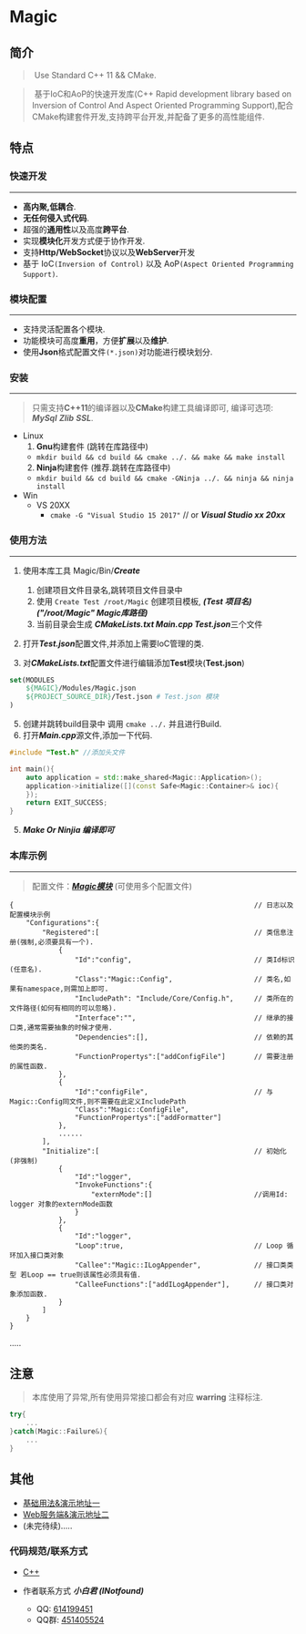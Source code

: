 <!--
 * @Author: INotFound
 * @Date: 2021-01-18 15:17:40
 * @LastEditTime: 2022-02-10 11:25:34
-->
# Magic

## 简介

> ​		Use Standard C++ 11 && CMake.

> ​		基于IoC和AoP的快速开发库(C++ Rapid development library based on Inversion of Control And Aspect Oriented Programming Support),配合CMake构建套件开发,支持跨平台开发,并配备了更多的高性能组件.

## 特点

### 快速开发

---
- **高内聚,低耦合**.
- **无任何侵入式代码**.
- 超强的**通用性**以及高度**跨平台**.
- 实现**模块化**开发方式便于协作开发.
- 支持**Http/WebSocket**协议以及**WebServer**开发
- 基于 IoC`(Inversion of Control)` 以及 AoP`(Aspect Oriented Programming Support)`.

### 模块配置

---
- 支持灵活配置各个模块.
- 功能模块可高度**重用**，方便**扩展**以及**维护**.
- 使用**Json**格式配置文件`(*.json)`对功能进行模块划分.

### 安装

---

> 只需支持**C++11**的编译器以及**CMake**构建工具编译即可, 编译可选项: ***MySql*** ***Zlib*** ***SSL***.
- Linux
  1. **Gnu**构建套件 (跳转在库路径中)
    - `mkdir build && cd build && cmake ../. && make && make install`
  2. **Ninja**构建套件 (推荐.跳转在库路径中)
    - `mkdir build && cd build && cmake -GNinja ../. && ninja && ninja install`
- Win
  - VS 20XX
    - `cmake -G "Visual Studio 15 2017"` // or ***Visual Studio xx 20xx***

### 使用方法

---

1. 使用本库工具 Magic/Bin/***Create***
    1. 创建项目文件目录名,跳转项目文件目录中
    2. 使用 `Create Test /root/Magic` 创建项目模板, ***(Test 项目名)*** ***("/root/Magic" Magic库路径)***
    3. 当前目录会生成 ***CMakeLists.txt Main.cpp Test.json***三个文件
  
2. 打开***Test.json***配置文件,并添加上需要IoC管理的类.
4.  对***CMakeLists.txt***配置文件进行编辑添加**Test**模块(**Test.json**)
```cmake
set(MODULES
    ${MAGIC}/Modules/Magic.json
    ${PROJECT_SOURCE_DIR}/Test.json # Test.json 模块
)
```
5.  创建并跳转build目录中 调用 `cmake ../.` 并且进行Build.
6.  打开***Main.cpp***源文件,添加一下代码.
```c++
#include "Test.h" //添加头文件

int main(){
    auto application = std::make_shared<Magic::Application>();
    application->initialize([](const Safe<Magic::Container>& ioc){
    });
    return EXIT_SUCCESS;
}
```
5. ***Make Or Ninjia 编译即可***

### 本库示例

---

> 配置文件：[***Magic模块***](https://github.com/INotfound/Magic/blob/main/Modules/Magic.json) (可使用多个配置文件)
```jsonc
{                                                           // 日志以及配置模块示例
    "Configurations":{
        "Registered":[                                      // 类信息注册(强制,必须要具有一个).
            {
                "Id":"config",                              // 类Id标识(任意名).
                "Class":"Magic::Config",                    // 类名,如果有namespace,则需加上即可.
                "IncludePath": "Include/Core/Config.h",     // 类所在的文件路径(如何有相同的可以忽略).
                "Interface":"",                             // 继承的接口类,通常需要抽象的时候才使用.
                "Dependencies":[],                          // 依赖的其他类的类名.
                "FunctionPropertys":["addConfigFile"]       // 需要注册的属性函数.
            },
            {
                "Id":"configFile",                          // 与Magic::Config同文件,则不需要在此定义IncludePath
                "Class":"Magic::ConfigFile",
                "FunctionPropertys":["addFormatter"]
            },
            ......
        ],
        "Initialize":[                                      // 初始化(非强制)
            {
                "Id":"logger",
                "InvokeFunctions":{
                    "externMode":[]                         //调用Id: logger 对象的externMode函数  
                }
            },
            {
                "Id":"logger",
                "Loop":true,                                // Loop 循环加入接口类对象
                "Callee":"Magic::ILogAppender",             // 接口类类型 若Loop == true则该属性必须具有值.
                "CalleeFunctions":["addILogAppender"],      // 接口类对象添加函数.
            }
        ]
    }
}
```
.....
## 注意
> 本库使用了异常,所有使用异常接口都会有对应 **warring** 注释标注.
```c++
try{
    ...
}catch(Magic::Failure&){
    ...
}
```
## 其他
  - [基础用法&演示地址一](https://www.bilibili.com/video/BV1V54y1x7KM)
  - [Web服务端&演示地址二](https://www.bilibili.com/video/BV1a5411H7af)
  - (未完待续).....

### 代码规范/联系方式
  - [C++](http://note.youdao.com/noteshare?id=0975fd51d320c1cd7bc0cbaab6d39e59&sub=AC10B1CBC6744F92B2B8A3F26DC47918)
- 作者联系方式 ***小白君 (INotfound)***

  - QQ: [614199451](http://wpa.qq.com/msgrd?v=3&uin=614199451&site=qq&menu=yes)
  - QQ群: [451405524](https://qm.qq.com/cgi-bin/qm/qr?k=qsjCo88_9j8cPCwkgzRzaIKfCyXU98VH&jump_from=webapi)